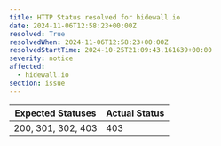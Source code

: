 ```yaml
---
title: HTTP Status resolved for hidewall.io
date: 2024-11-06T12:58:23+00:00Z
resolved: True
resolvedWhen: 2024-11-06T12:58:23+00:00Z
resolvedStartTime: 2024-10-25T21:09:43.161639+00:00
severity: notice
affected:
  - hidewall.io
section: issue
---
```


| Expected Statuses | Actual Status  |
|-------------------|----------------|
| 200, 301, 302, 403 | 403 |
